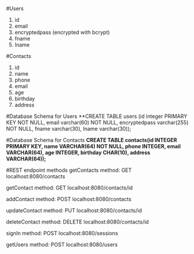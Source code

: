 #Users

1. id
2. email
3. encryptedpass (encrypted with bcrypt)
4. fname
5. lname

#Contacts

1. id
2. name
3. phone
4. email
5. age
6. birthday
7. address

#Database Schema for Users
**CREATE TABLE users (id integer PRIMARY KEY NOT NULL,
                      email varchar(60) NOT NULL,
                      encryptedpass varchar(255) NOT NULL,
                      fname varchar(30),
                      lname varchar(30));


#Database Schema for Contacts
**CREATE TABLE contacts(id INTEGER PRIMARY KEY,
                      name VARCHAR(64) NOT NULL,
                      phone INTEGER,
                      email VARCHAR(64),
                      age INTEGER,
                      birthday CHAR(10),
                      address VARCHAR(64));**

#REST endpoint methods
getContacts
  method: GET
  localhost:8080/contacts

getContact
  method: GET
  localhost:8080/contacts/id

addContact
  method: POST
  localhost:8080/contacts

updateContact
  method: PUT
  localhost:8080/contacts/id

deleteContact
  method: DELETE
  localhost:8080/contacts/id

signIn
  method: POST
  localhost:8080/sessions

getUsers
  method: POST
  localhost:8080/users
